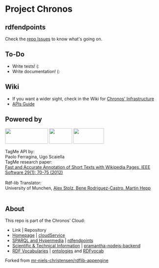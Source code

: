 # Project Chronos
## rdfendpoints

Check the [repo Issues](https://github.com/SpaceAppsXploration/rdfendpoints/issues) to know what's going on.

## To-Do
* Write tests! (:
* Write documentation! (:

## Wiki
* If you want a wider sight, check in the Wiki for [Chronos' Infrastructure](https://github.com/SpaceAppsXploration/rdfendpoints/wiki/Architecture)
* [APIs Guide](https://github.com/SpaceAppsXploration/rdfendpoints/wiki/API-Guide:-REST-and-SPARQL)


## Powered by 
<img src="https://www.jetbrains.com/pycharm/docs/logo_pycharm.png" height="50" width="140" >
<img src="http://www.faviki.com/img/dbpedia_powered.gif" height="50" width="75" >
<img src="http://acube.di.unipi.it/wp-content/uploads/2011/07/powered_by_tagme.png" height="50" width="100" >

TagMe API by:<br/>
Paolo Ferragina, Ugo Scaiella<br/>
TagMe research paper:<br/>
[Fast and Accurate Annotation of Short Texts with Wikipedia Pages. IEEE Software 29(1): 70-75 (2012)](http://arxiv.org/abs/1006.3498)
<br/><br/>
Rdf-lib Translator:<br/>
University of Munchen, [Alex Stolz, Bene Rodriguez-Castro, Martin Hepp](http://arxiv.org/abs/1312.4704)
<br/><br/>

## About
This repo is part of the Chronos' Cloud:
* Link  | Repository  
* [Homepage](http://www.projectchronos.eu)  | [cloudService](https://github.com/SpaceAppsXploration/clouService)
* [SPARQL and Hypermedia](http://hypermedia.projectchronos.eu) | [rdfendpoints](https://github.com/SpaceAppsXploration/rdfendpoints)
* [Scientific & Technical Information](http://taxonomy.projectchronos.eu)  | [pramantha-nodejs-backend](https://github.com/SpaceAppsXploration/pramantha-nodejs-backend)
* [RDF Vocabularies](http://ontology.projectchronos.eu)  | [ontologies](https://github.com/SpaceAppsXploration/ontologies) and [RDFvocab](https://github.com/SpaceAppsXploration/RDFvocab)  


Forked from [mr-niels-christensen/rdflib-appengine](https://github.com/mr-niels-christensen/rdflib-appengine)